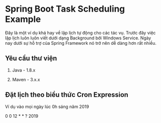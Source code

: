 # Spring Boot Task Scheduling Example

Đây là một ví dụ khá hay về lập lịch tự động cho các tác vụ. Trước đây việc lập lịch 
luôn luôn viết dưới dạng Background bởi Windows Service. Ngày nay dưới sự hỗ trợ của
Spring Framework nó trở nên dễ dàng hơn rất nhiều.

## Yêu cầu thư viện

1. Java - 1.8.x

2. Maven - 3.x.x

## Đặt lịch theo biểu thức Cron Expression

Ví dụ vào mọi ngày lúc 0h sáng năm 2019

0 0 12 * * ? 2019
